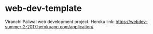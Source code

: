 # web-dev-template

Viranchi Paliwal web development project.
Heroku link: https://webdev-summer-2-2017.herokuapp.com/application/